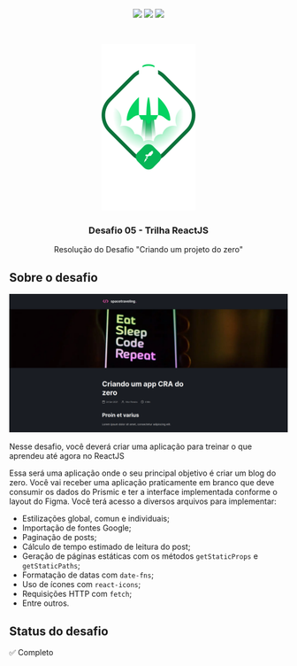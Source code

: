 <p align="center">
  <img src='https://img.shields.io/github/languages/top/vitorpedeo/desafio-conceitos-react?color=blue&style=flat' />
  <img src='https://img.shields.io/github/languages/count/vitorpedeo/desafio-conceitos-react?style=flat' />
  <img src='https://img.shields.io/github/languages/code-size/vitorpedeo/desafio-conceitos-react?style=flat' />
</p>
<br/>
<p align="center">
  <img src='.github/ignite.png' />
</p>

<h3 align="center">
  Desafio 05 - Trilha ReactJS
</h2>
<p align="center">
	Resolução do Desafio "Criando um projeto do zero"
</p>

## Sobre o desafio

<p align="center">
  <img src=".github/app.png" />
</p>

Nesse desafio, você deverá criar uma aplicação para treinar o que aprendeu até agora no ReactJS

Essa será uma aplicação onde o seu principal objetivo é criar um blog do zero. Você vai receber uma aplicação praticamente em branco que deve consumir os dados do Prismic e ter a interface implementada conforme o layout do Figma. Você terá acesso a diversos arquivos para implementar:

- Estilizações global, comun e individuais;
- Importação de fontes Google;
- Paginação de posts;
- Cálculo de tempo estimado de leitura do post;
- Geração de páginas estáticas com os métodos `getStaticProps` e `getStaticPaths`;
- Formatação de datas com `date-fns`;
- Uso de ícones com `react-icons`;
- Requisições HTTP com `fetch`;
- Entre outros.

## Status do desafio

✅ Completo
